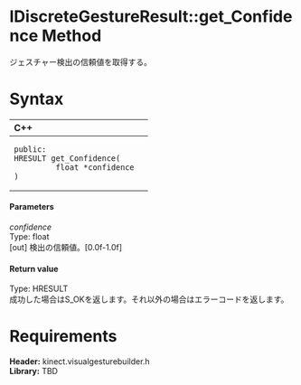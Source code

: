 IDiscreteGestureResult::get\_Confidence Method  
==============================================  

ジェスチャー検出の信頼値を取得する。 <span id="syntaxSection"></span>

Syntax  
======  

<table>
<colgroup>
<col width="100%" />
</colgroup>
<thead>
<tr class="header">
<th align="left">C++</th>
</tr>
</thead>
<tbody>
<tr class="odd">
<td align="left"><pre><code>public:  
HRESULT get_Confidence(  
         float *confidence  
)</code></pre></td>
</tr>
</tbody>
</table>

<span id="ID4EG"></span>
#### Parameters  

*confidence*    
Type: float  
[out] 検出の信頼値。[0.0f-1.0f]  

<span id="ID4EP"></span>
#### Return value  

Type: HRESULT  
成功した場合はS\_OKを返します。それ以外の場合はエラーコードを返します。  

<span id="requirements"></span>

Requirements  
============  

**Header:** kinect.visualgesturebuilder.h  
**Library:** TBD  



<!--Please do not edit the data in the comment block below.-->
<!--
TOCTitle : get_Confidence Method
RLTitle : IDiscreteGestureResult::get_Confidence Method
KeywordK : get_Confidence method
KeywordK : IDiscreteGestureResult::get_Confidence method
KeywordF : IDiscreteGestureResult::get_Confidence
KeywordF : get_Confidence
KeywordF : Microsoft.Kinect.visualgesturebuilder.IDiscreteGestureResult.get_Confidence(float@)
KeywordA : M:Microsoft.Kinect.visualgesturebuilder.IDiscreteGestureResult.get_Confidence(float@)
AssetID : M:Microsoft.Kinect.visualgesturebuilder.IDiscreteGestureResult.get_Confidence(float@)
Locale : en-us
CommunityContent : 1
APIType : Managed
APILocation : 
APIName : Microsoft.Kinect.visualgesturebuilder.IDiscreteGestureResult::get_Confidence
TargetOS : Windows
TopicType : kbSyntax
DevLang : C++
DocSet : K4Wv2
ProjType : K4Wv2Proj
Technology : Kinect for Windows
Product : Kinect for Windows SDK v2
productversion : 20
-->
